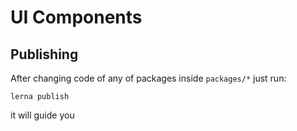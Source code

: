 # UI Components

## Publishing

After changing code of any of packages inside `packages/*` just run:

`lerna publish`

it will guide you
